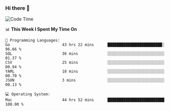 ### Hi there 👋

<!--
**CrazyCollin/crazycollin** is a ✨ _special_ ✨ repository because its `README.md` (this file) appears on your GitHub profile.

Here are some ideas to get you started:

- 🔭 I’m currently working on ...
- 🌱 I’m currently learning ...
- 👯 I’m looking to collaborate on ...
- 🤔 I’m looking for help with ...
- 💬 Ask me about ...
- 📫 How to reach me: ...
- 😄 Pronouns: ...
- ⚡ Fun fact: ...
-->

<!--START_SECTION:waka-->
![Code Time](http://img.shields.io/badge/Code%20Time-2%2C905%20hrs%2035%20mins-blue)

📊 **This Week I Spent My Time On** 

```text
💬 Programming Languages: 
Go                       43 hrs 22 mins      ████████████████████████░   96.66 % 
SQL                      36 mins             ░░░░░░░░░░░░░░░░░░░░░░░░░   01.37 % 
CSV                      25 mins             ░░░░░░░░░░░░░░░░░░░░░░░░░   00.94 % 
YAML                     18 mins             ░░░░░░░░░░░░░░░░░░░░░░░░░   00.70 % 
JSON                     3 mins              ░░░░░░░░░░░░░░░░░░░░░░░░░   00.13 % 

💻 Operating System: 
Mac                      44 hrs 52 mins      █████████████████████████   100.00 % 
```


<!--END_SECTION:waka-->

